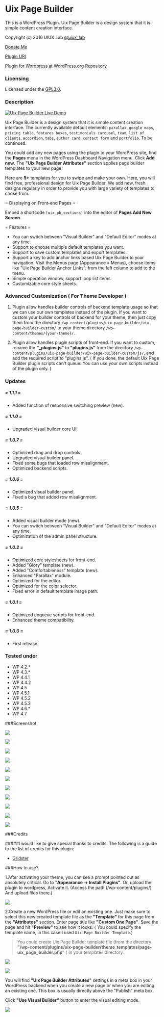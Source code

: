 # Uix Page Builder
This is a WordPress Plugin. Uix Page Builder is a design system that it is simple content creation interface.

Copyright (c) 2016 UIUX Lab [@uiux_lab](https://twitter.com/uiux_lab)

[Donate Me](https://www.paypal.com/cgi-bin/webscr?cmd=_s-xclick&hosted_button_id=PYZLU7UZNQ6CE)

[Plugin URI](https://uiux.cc/wp-plugins/uix-page-builder/)

[Plugin for Wordpress at WordPress.org Repository](https://wordpress.org/plugins/uix-page-builder/)



### Licensing

Licensed under the [GPL3.0](http://www.gnu.org/licenses/gpl-3.0.en.html).

### Description


[![Uix Page Builder Live Demo](https://github.com/xizon/Uix-Page-Builder/blob/master/screenshots/video-cover.jpg)](https://www.youtube.com/watch?v=RnbTZVgAk6M "Uix Page Builder Live Demo")


Uix Page Builder is a design system that it is simple content creation interface. The currently available default elements: `parallax`, `google maps`,  `pricing table`, `features boxes`, `testimonials carousel`, `team`, `list of clients`, `accordion`, `tabs`, `author card`, `contact form` and `portfolio`. To be continued.  

You could add any new pages using the plugin to your WordPress site, find the **Pages** menu in the WordPress Dashboard Navigation menu. Click **Add new**. The **"Uix Page Builder Attributes"** section applies page builder templates to your new page. 


Here are **5+**  templates for you to swipe and make your own. Here, you will find free, professional design for Uix Page Builder. We add new, fresh designs regularly in order to provide you with large variety of templates to chose from.



= Displaying on Front-end Pages =

Embed a shortcode `[uix_pb_sections]` into the editor of **Pages Add New Screen**.
  
  
= Features =

* You can switch between "Visual Builder" and "Default Editor" modes at any time.
* Support to choose multiple default templates you want.
* Support to save custom templates and export templates.
* Support a key to add anchor links based Uix Page Builder to your navigation. Visit the Menus page (Appearance &laquo; Menus), choose items like "Uix Page Builder Anchor Links", from the left column to add to the menu.
* Simple operation window, support loop list items.
* Customizable core style sheets.



### Advanced Customization ( For Theme Developer )


1) Plugin allow handles builder controls of backend template usage so that we can use our own templates instead of the plugin. If you want to custom your builder controls of backend for your theme, then just copy them from the directory `/wp-content/plugins/uix-page-builder/uix-page-builder-custom/` to your theme directory `/wp-content/themes/{your-theme}/`.


2) Plugin allow handles plugin scripts of front-end. If you want to custom, rename the **"_plugins.js"** to **"plugins.js"** from the directory `/wp-content/plugins/uix-page-builder/uix-page-builder-custom/js/`, and add the required script to "plugins.js". ( If you done, the default Uix Page Builder plugin scripts can't queue. You can use your own scripts instead of the plugin only. )


### Updates


##### = 1.1.1 =

* Added function of responsive switching preview (new).

##### = 1.1.0 =

* Upgraded visual builder core UI.


##### = 1.0.7 =

* Optimized drag and drop controls.
* Upgraded visual builder panel.
* Fixed some bugs that loaded row misalignment.
* Optimized backend scripts.


##### = 1.0.6 =

* Optimized visual builder panel.
* Fixed a bug that added row misalignment.


##### = 1.0.5 =

* Added visual builder mode (new).
* You can switch between "Visual Builder" and "Default Editor" modes at any time.
* Optimization of the admin panel structure.


##### = 1.0.2 =

* Optimized core stylesheets for front-end.
* Added "Glory" template (new).
* Added "Comfortableness" template (new).
* Enhanced "Parallax" module.
* Optimized for the editor.
* Optimized for the color selector.
* Fixed error in default template image path.


##### = 1.0.1 =

* Optimized enqueue scripts for front-end.
* Enhanced theme compatibility.


##### = 1.0.0 =

* First release.




### Tested under

- WP 4.2.*
- WP 4.3.*
- WP 4.4.1
- WP 4.4.2
- WP 4.5
- WP 4.5.1
- WP 4.5.2
- WP 4.5.3
- WP 4.6.*
- WP 4.7


###Screenshot

![](https://github.com/xizon/Uix-Page-Builder/blob/master/screenshots/screenshot-1.jpg)

![](https://github.com/xizon/Uix-Page-Builder/blob/master/screenshots/screenshot-2.jpg)

![](https://github.com/xizon/Uix-Page-Builder/blob/master/screenshots/screenshot-3.jpg)

![](https://github.com/xizon/Uix-Page-Builder/blob/master/screenshots/screenshot-4.jpg)

![](https://github.com/xizon/Uix-Page-Builder/blob/master/screenshots/screenshot-5.jpg)

![](https://github.com/xizon/Uix-Page-Builder/blob/master/screenshots/screenshot-6.jpg)

![](https://github.com/xizon/Uix-Page-Builder/blob/master/screenshots/screenshot-7.jpg)

![](https://github.com/xizon/Uix-Page-Builder/blob/master/screenshots/screenshot-8.jpg)

![](https://github.com/xizon/Uix-Page-Builder/blob/master/screenshots/screenshot-9.jpg)

![](https://github.com/xizon/Uix-Page-Builder/blob/master/screenshots/screenshot-11.jpg)

![](https://github.com/xizon/Uix-Page-Builder/blob/master/screenshots/screenshot-12.jpg)




###Credits

#####I would like to give special thanks to credits. The following is a guide to the list of credits for this plugin:

- [Gridster](https://dsmorse.github.io/gridster.js/)


###How to use?

1.After activating your theme, you can see a prompt pointed out as absolutely critical. Go to **"Appearance -> Install Plugins"**.
Or, upload the plugin to wordpress, Activate it. (Access the path (/wp-content/plugins/) And upload files there.)

![](https://github.com/xizon/Uix-Page-Builder/blob/master/helper/img/plug.jpg)


2.Create a new WordPress file or edit an existing one. Just make sure to select this new created template file as the **"Template"** for this page from the **"Attributes"** section. Enter page title like **"Custom One Page"**. Save the page and hit **"Preview"** to see how it looks. ( You could specify the template name, in this case I used `Uix Page Builder Template`.)

> You could create Uix Page Builder template file (from the directory **"/wp-content/plugins/uix-page-builder/theme_templates/page-uix_page_builder.php"** ) in your templates directory.
	
	
![](https://github.com/xizon/Uix-Page-Builder/blob/master/helper/img/menu.jpg)

![](https://github.com/xizon/Uix-Page-Builder/blob/master/helper/img/add-page.jpg)


You will find **"Uix Page Builder Attributes"** settings in a meta box in your WordPress backend when you create a new page or when you are editing an existing one. This box is usually directly above the "Publish" meta box. 

Click **"Use Visual Builder"** button to enter the visual editing mode.


![](https://github.com/xizon/Uix-Page-Builder/blob/master/helper/img/active.jpg)



